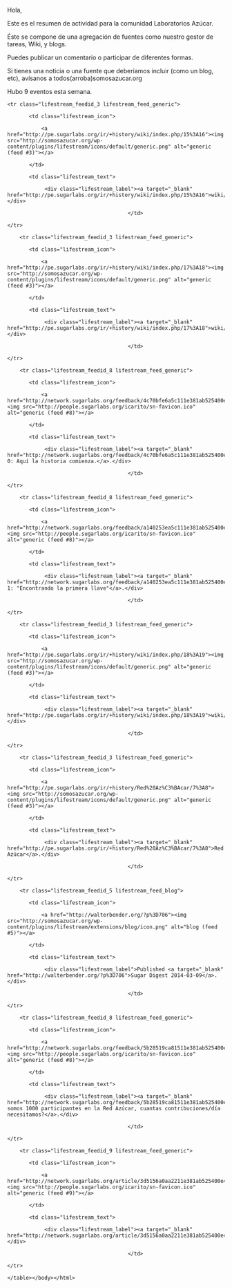 <html><body><p>Hola,

Este es el resumen de actividad para la comunidad Laboratorios Azúcar.



Éste se compone de una agregación de fuentes como nuestro gestor de tareas, Wiki, y blogs.



Puedes publicar un comentario o participar de diferentes formas.



Si tienes una noticia o una fuente que deberíamos incluir (como un blog, etc), avísanos a todos(arroba)somosazucar.org 



Hubo  9 eventos esta semana.



</p><table class="lifestream">

	<tr class="lifestream_feedid_3 lifestream_feed_generic">

		   <td class="lifestream_icon">

			   <a href="http://pe.sugarlabs.org/ir/+history/wiki/index.php/15%3A16"><img src="http://somosazucar.org/wp-content/plugins/lifestream/icons/default/generic.png" alt="generic (feed #3)"></a>

		   </td>

		   <td class="lifestream_text">

				<div class="lifestream_label"><a target="_blank" href="http://pe.sugarlabs.org/ir/+history/wiki/index.php/15%3A16">wiki/index.php</a>.</div>

										   </td>

	</tr>

		<tr class="lifestream_feedid_3 lifestream_feed_generic">

		   <td class="lifestream_icon">

			   <a href="http://pe.sugarlabs.org/ir/+history/wiki/index.php/17%3A18"><img src="http://somosazucar.org/wp-content/plugins/lifestream/icons/default/generic.png" alt="generic (feed #3)"></a>

		   </td>

		   <td class="lifestream_text">

				<div class="lifestream_label"><a target="_blank" href="http://pe.sugarlabs.org/ir/+history/wiki/index.php/17%3A18">wiki/index.php</a>.</div>

										   </td>

	</tr>

		<tr class="lifestream_feedid_8 lifestream_feed_generic">

		   <td class="lifestream_icon">

			   <a href="http://network.sugarlabs.org/feedback/4c70bfe6a5c111e381ab525400e4dcb5"><img src="http://people.sugarlabs.org/icarito/sn-favicon.ico" alt="generic (feed #8)"></a>

		   </td>

		   <td class="lifestream_text">

				<div class="lifestream_label"><a target="_blank" href="http://network.sugarlabs.org/feedback/4c70bfe6a5c111e381ab525400e4dcb5">Secuencia 0: Aquí la historia comienza.</a>.</div>

										   </td>

	</tr>

		<tr class="lifestream_feedid_8 lifestream_feed_generic">

		   <td class="lifestream_icon">

			   <a href="http://network.sugarlabs.org/feedback/a140253ea5c111e381ab525400e4dcb5"><img src="http://people.sugarlabs.org/icarito/sn-favicon.ico" alt="generic (feed #8)"></a>

		   </td>

		   <td class="lifestream_text">

				<div class="lifestream_label"><a target="_blank" href="http://network.sugarlabs.org/feedback/a140253ea5c111e381ab525400e4dcb5">Secuencia 1: "Encontrando la primera llave"</a>.</div>

										   </td>

	</tr>

		<tr class="lifestream_feedid_3 lifestream_feed_generic">

		   <td class="lifestream_icon">

			   <a href="http://pe.sugarlabs.org/ir/+history/wiki/index.php/18%3A19"><img src="http://somosazucar.org/wp-content/plugins/lifestream/icons/default/generic.png" alt="generic (feed #3)"></a>

		   </td>

		   <td class="lifestream_text">

				<div class="lifestream_label"><a target="_blank" href="http://pe.sugarlabs.org/ir/+history/wiki/index.php/18%3A19">wiki/index.php</a>.</div>

										   </td>

	</tr>

		<tr class="lifestream_feedid_3 lifestream_feed_generic">

		   <td class="lifestream_icon">

			   <a href="http://pe.sugarlabs.org/ir/+history/Red%20Az%C3%BAcar/7%3A8"><img src="http://somosazucar.org/wp-content/plugins/lifestream/icons/default/generic.png" alt="generic (feed #3)"></a>

		   </td>

		   <td class="lifestream_text">

				<div class="lifestream_label"><a target="_blank" href="http://pe.sugarlabs.org/ir/+history/Red%20Az%C3%BAcar/7%3A8">Red Azúcar</a>.</div>

										   </td>

	</tr>

		<tr class="lifestream_feedid_5 lifestream_feed_blog">

		   <td class="lifestream_icon">

			   <a href="http://walterbender.org/?p%3D706"><img src="http://somosazucar.org/wp-content/plugins/lifestream/extensions/blog/icon.png" alt="blog (feed #5)"></a>

		   </td>

		   <td class="lifestream_text">

				<div class="lifestream_label">Published <a target="_blank" href="http://walterbender.org/?p%3D706">Sugar Digest 2014-03-09</a>.</div>

										   </td>

	</tr>

		<tr class="lifestream_feedid_8 lifestream_feed_generic">

		   <td class="lifestream_icon">

			   <a href="http://network.sugarlabs.org/feedback/5b28519ca81511e381ab525400e4dcb5"><img src="http://people.sugarlabs.org/icarito/sn-favicon.ico" alt="generic (feed #8)"></a>

		   </td>

		   <td class="lifestream_text">

				<div class="lifestream_label"><a target="_blank" href="http://network.sugarlabs.org/feedback/5b28519ca81511e381ab525400e4dcb5">Si somos 1000 participantes en la Red Azúcar, cuantas contribuciones/día necesitamos?</a>.</div>

										   </td>

	</tr>

		<tr class="lifestream_feedid_9 lifestream_feed_generic">

		   <td class="lifestream_icon">

			   <a href="http://network.sugarlabs.org/article/3d5156a0aa2211e381ab525400e4dcb5"><img src="http://people.sugarlabs.org/icarito/sn-favicon.ico" alt="generic (feed #9)"></a>

		   </td>

		   <td class="lifestream_text">

				<div class="lifestream_label"><a target="_blank" href="http://network.sugarlabs.org/article/3d5156a0aa2211e381ab525400e4dcb5">Python</a>.</div>

										   </td>

	</tr>

	</table></body></html>